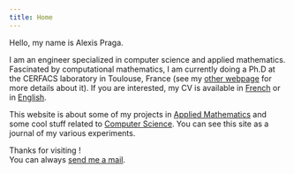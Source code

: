 ```yaml
---
title: Home
---
```


Hello, my name is Alexis Praga.

I am an engineer specialized in computer science and applied mathematics. 
Fascinated by computational mathematics, I am currently doing a Ph.D at the 
CERFACS laboratory in Toulouse, France (see my [other webpage](http://cerfacs.fr/~praga)
for more details about it).
If you are interested, my CV is available in
[French](http://alexis.praga.free.fr/files/cv_alexis_praga_fr.pdf "French CV") 
or in [English](http://alexis.praga.free.fr/files/cv_alexis_praga_en.pdf "English CV").

This website is about some of my projects in [Applied
Mathematics](/projects/index.html) and some cool stuff related to
[Computer Science](/computing/index.html). You can see this site as a
journal of my various experiments.

Thanks for visiting !  
You can always <a href="mailto:alexis.praga@free.fr">send me a mail</a>.
